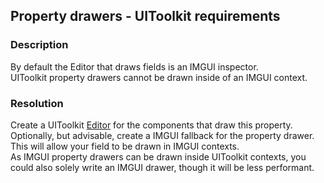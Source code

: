 ## Property drawers - UIToolkit requirements
### Description
By default the Editor that draws fields is an IMGUI inspector.  
UIToolkit property drawers cannot be drawn inside of an IMGUI context.

### Resolution
Create a UIToolkit [Editor](https://docs.unity3d.com/ScriptReference/Editor.html) for the components that draw this property.  
Optionally, but advisable, create a IMGUI fallback for the property drawer. This will allow your field to be drawn in IMGUI contexts.  
As IMGUI property drawers can be drawn inside UIToolkit contexts, you could also solely write an IMGUI drawer, though it will be less performant.